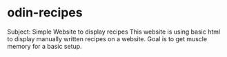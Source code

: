 # odin-recipes
Subject: Simple Website to display recipes
This website is using basic html to display manually written recipes on a website.
Goal is to get muscle memory for a basic setup.